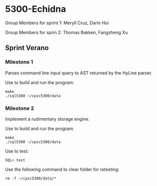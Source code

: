 # 5300-Echidna

Group Members for sprint 1:
Meryll Cruz, Darin Hui

Group Members for sprin 2:
Thomas Bakken, Fangsheng Xu

## Sprint Verano
### Milestone 1
Parses command line input query to AST returned by the HyLine parser.

Use to build and run the program:
```
make
./sql5300 ~/cpsc5300/data
```

### Milestone 2
Implement a rudimentary storage engine.


Use to build and run the program:
```
make
./sql5300 ~/cpsc5300/data
```

Use to test:
```
SQL> test
```

Use the following command to clear folder for retesting:
```
rm -f ~/cpsc5300/data/*
```